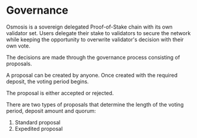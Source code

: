 # Governance

Osmosis is a sovereign delegated Proof-of-Stake chain with its own validator set.
Users delegate their stake to validators to secure the network while keeping the
opportunity to overwrite validator's decision with their own vote.

The decisions are made through the governance process consisting of proposals.

A proposal can be created by anyone. Once created with the required deposit, the
voting period begins.

The proposal is either accepted or rejected.

There are two types of proposals that determine the length of the voting period,
deposit amount and quorum:
1. Standard proposal
2. Expedited proposal
